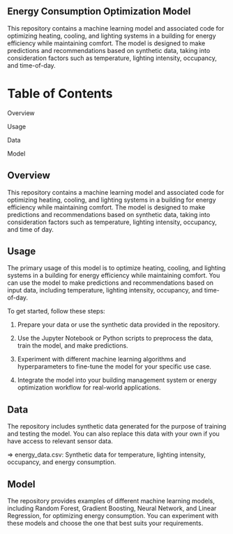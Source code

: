  
## Energy Consumption Optimization Model
This repository contains a machine learning model and associated code for optimizing heating, cooling, and lighting systems in a building for energy efficiency while maintaining comfort. The model is designed to make predictions and recommendations based on synthetic data, taking into consideration factors such as temperature, lighting intensity, occupancy, and time-of-day.


# Table of Contents
Overview

Usage

Data

Model


## Overview
This repository contains a machine learning model and associated code for optimizing heating, cooling, and lighting systems in a building for energy efficiency while maintaining comfort. The model is designed to make predictions and recommendations based on synthetic data, taking into consideration factors such as temperature, lighting intensity, occupancy, and time of day.


## Usage
The primary usage of this model is to optimize heating, cooling, and lighting systems in a building for energy efficiency while maintaining comfort. You can use the model to make predictions and recommendations based on input data, including temperature, lighting intensity, occupancy, and time-of-day.

To get started, follow these steps:

1. Prepare your data or use the synthetic data provided in the repository.

2. Use the Jupyter Notebook or Python scripts to preprocess the data, train the model, and make predictions.

3. Experiment with different machine learning algorithms and hyperparameters to fine-tune the model for your specific use case.

4. Integrate the model into your building management system or energy optimization workflow for real-world applications.


## Data
The repository includes synthetic data generated for the purpose of training and testing the model. You can also replace this data with your own if you have access to relevant sensor data.

=> energy_data.csv: Synthetic data for temperature, lighting intensity, occupancy, and energy consumption.


## Model
The repository provides examples of different machine learning models, including Random Forest, Gradient Boosting, Neural Network, and Linear Regression, for optimizing energy consumption. You can experiment with these models and choose the one that best suits your requirements.



